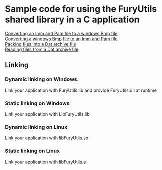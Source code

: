 # Sample code for using the FuryUtils shared library in a C application

[Converting an Imm and Pam file to a windows Bmp file](../../Utils/C_Samples/imm2bmp.c)  
[Converting a windows Bmp file to an Imm and Pam file](../../Utils/C_Samples/bmp2imm.c)  
[Packing files into a Dat archive file](../../Utils/C_Samples/dat_create.c)  
[Reading files from a Dat archive file](../../Utils/C_Samples/dat_read.c)  

## Linking

### Dynamic linking on Windows.

Link your application with FuryUtils.lib and provide FuryUtils.dll at runtime

### Static linking on Windows

Link your application with LibFuryUtils.lib

### Dynamic linking on Linux

Link your application with libFuryUtils.so

### Static linking on Linux

Link your application with libFuryUtils.a
